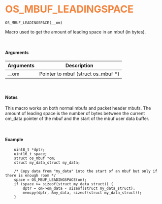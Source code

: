## <font color="#F2853F" style="font-size:24pt">OS_MBUF_LEADINGSPACE</font>

```no-highlight
OS_MBUF_LEADINGSPACE(__om)
```

Macro used to get the amount of leading space in an mbuf (in bytes).


<br>


#### Arguments

| Arguments | Description |
|-----------|-------------|
| __om |  Pointer to mbuf (struct os_mbuf *)  |


<br>

#### Notes
This macro works on both normal mbufs and packet header mbufs. The amount of leading space is the number of bytes between the current om_data pointer of the mbuf and the start of the mbuf user data buffer.

<br>

#### Example

```no-highlight
    uint8_t *dptr;
    uint16_t space;
    struct os_mbuf *om;
    struct my_data_struct my_data;

    /* Copy data from "my_data" into the start of an mbuf but only if there is enough room */
    space = OS_MBUF_LEADINGSPACE(om);
    if (space >= sizeof(struct my_data_struct)) {
        dptr = om->om_data - sizeof(struct my_data_struct);
        memcpy(dptr, &my_data, sizeof(struct my_data_struct));
    }
```


